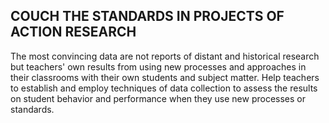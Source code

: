 ## COUCH THE STANDARDS IN PROJECTS OF ACTION RESEARCH

The most convincing data are not reports of distant and historical research but teachers' own results from using new processes and approaches in their classrooms with their own students and subject matter. Help teachers to establish and employ techniques of data collection to assess the results on student behavior and performance when they use new processes or standards.